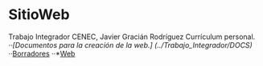 # SitioWeb
 Trabajo Integrador CENEC, Javier Gracián Rodríguez
Currículum personal.
··*[Documentos para la creación de la web.] (../Trabajo_Integrador/DOCS)
··*[Borradores](../Trabajo_Integrador/Borradores)
··*[Web](../Trabajo_Integrador/Web)
